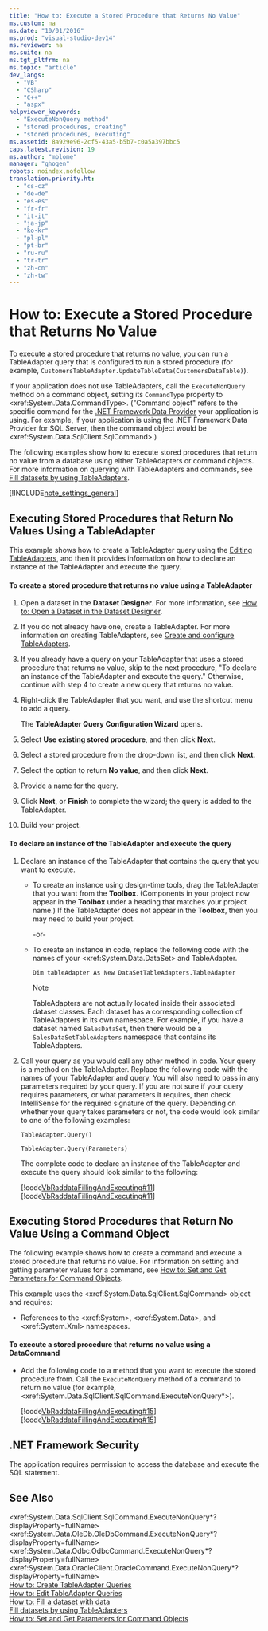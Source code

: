```yaml
---
title: "How to: Execute a Stored Procedure that Returns No Value"
ms.custom: na
ms.date: "10/01/2016"
ms.prod: "visual-studio-dev14"
ms.reviewer: na
ms.suite: na
ms.tgt_pltfrm: na
ms.topic: "article"
dev_langs: 
  - "VB"
  - "CSharp"
  - "C++"
  - "aspx"
helpviewer_keywords: 
  - "ExecuteNonQuery method"
  - "stored procedures, creating"
  - "stored procedures, executing"
ms.assetid: 8a929e96-2cf5-43a5-b5b7-c0a5a397bbc5
caps.latest.revision: 19
ms.author: "mblome"
manager: "ghogen"
robots: noindex,nofollow
translation.priority.ht: 
  - "cs-cz"
  - "de-de"
  - "es-es"
  - "fr-fr"
  - "it-it"
  - "ja-jp"
  - "ko-kr"
  - "pl-pl"
  - "pt-br"
  - "ru-ru"
  - "tr-tr"
  - "zh-cn"
  - "zh-tw"
---
```

# How to: Execute a Stored Procedure that Returns No Value
To execute a stored procedure that returns no value, you can run a TableAdapter query that is configured to run a stored procedure (for example, `CustomersTableAdapter.UpdateTableData(CustomersDataTable)`).  
  
 If your application does not use TableAdapters, call the `ExecuteNonQuery` method on a command object, setting its `CommandType` property to \<xref:System.Data.CommandType>. ("Command object" refers to the specific command for the [.NET Framework Data Provider](../Topic/.NET%20Framework%20Data%20Providers.md) your application is using. For example, if your application is using the .NET Framework Data Provider for SQL Server, then the command object would be \<xref:System.Data.SqlClient.SqlCommand>.)  
  
 The following examples show how to execute stored procedures that return no value from a database using either TableAdapters or command objects. For more information on querying with TableAdapters and commands, see [Fill datasets by using TableAdapters](../datatools/fill-datasets-by-using-tableadapters.md).  
  
 [!INCLUDE[note_settings_general](../datatools/includes/note_settings_general_md.md)]  
  
## Executing Stored Procedures that Return No Values Using a TableAdapter  
 This example shows how to create a TableAdapter query using the [Editing TableAdapters](../datatools/editing-tableadapters.md), and then it provides information on how to declare an instance of the TableAdapter and execute the query.  
  
#### To create a stored procedure that returns no value using a TableAdapter  
  
1.  Open a dataset in the **Dataset Designer**. For more information, see [How to: Open a Dataset in the Dataset Designer](../Topic/How%20to:%20Open%20a%20Dataset%20in%20the%20Dataset%20Designer.md).  
  
2.  If you do not already have one, create a TableAdapter. For more information on creating TableAdapters, see [Create and configure TableAdapters](../datatools/create-and-configure-tableadapters.md).  
  
3.  If you already have a query on your TableAdapter that uses a stored procedure that returns no value, skip to the next procedure, "To declare an instance of the TableAdapter and execute the query." Otherwise, continue with step 4 to create a new query that returns no value.  
  
4.  Right-click the TableAdapter that you want, and use the shortcut menu to add a query.  
  
     The **TableAdapter Query Configuration Wizard** opens.  
  
5.  Select **Use existing stored procedure**, and then click **Next**.  
  
6.  Select a stored procedure from the drop-down list, and then click **Next**.  
  
7.  Select the option to return **No value**, and then click **Next**.  
  
8.  Provide a name for the query.  
  
9. Click **Next**, or **Finish** to complete the wizard; the query is added to the TableAdapter.  
  
10. Build your project.  
  
#### To declare an instance of the TableAdapter and execute the query  
  
1.  Declare an instance of the TableAdapter that contains the query that you want to execute.  
  
    -   To create an instance using design-time tools, drag the TableAdapter that you want from the **Toolbox**. (Components in your project now appear in the **Toolbox** under a heading that matches your project name.) If the TableAdapter does not appear in the **Toolbox**, then you may need to build your project.  
  
         -or-  
  
    -   To create an instance in code, replace the following code with the names of your \<xref:System.Data.DataSet> and TableAdapter.  
  
         `Dim tableAdapter As New DataSetTableAdapters.TableAdapter`  
  
        > [!NOTE]
        >  TableAdapters are not actually located inside their associated dataset classes. Each dataset has a corresponding collection of TableAdapters in its own namespace. For example, if you have a dataset named `SalesDataSet`, then there would be a `SalesDataSetTableAdapters` namespace that contains its TableAdapters.  
  
2.  Call your query as you would call any other method in code. Your query is a method on the TableAdapter. Replace the following code with the names of your TableAdapter and query. You will also need to pass in any parameters required by your query. If you are not sure if your query requires parameters, or what parameters it requires, then check IntelliSense for the required signature of the query. Depending on whether your query takes parameters or not, the code would look similar to one of the following examples:  
  
     `TableAdapter.Query()`  
  
     `TableAdapter.Query(Parameters)`  
  
     The complete code to declare an instance of the TableAdapter and execute the query should look similar to the following:  
  
     [!code[VbRaddataFillingAndExecuting#11](../datatools/codesnippet/CSharp/how-to--execute-a-stored-procedure-that-returns-no-value_1.cs)]
[!code[VbRaddataFillingAndExecuting#11](../datatools/codesnippet/VisualBasic/how-to--execute-a-stored-procedure-that-returns-no-value_1.vb)]  
  
## Executing Stored Procedures that Return No Value Using a Command Object  
 The following example shows how to create a command and execute a stored procedure that returns no value. For information on setting and getting parameter values for a command, see [How to: Set and Get Parameters for Command Objects](../Topic/How%20to:%20Set%20and%20Get%20Parameters%20for%20Command%20Objects.md).  
  
 This example uses the \<xref:System.Data.SqlClient.SqlCommand> object and requires:  
  
-   References to the \<xref:System>, \<xref:System.Data>, and \<xref:System.Xml> namespaces.  
  
#### To execute a stored procedure that returns no value using a DataCommand  
  
-   Add the following code to a method that you want to execute the stored procedure from. Call the `ExecuteNonQuery` method of a command to return no value (for example, \<xref:System.Data.SqlClient.SqlCommand.ExecuteNonQuery*>).  
  
     [!code[VbRaddataFillingAndExecuting#15](../datatools/codesnippet/CSharp/how-to--execute-a-stored-procedure-that-returns-no-value_2.cs)]
[!code[VbRaddataFillingAndExecuting#15](../datatools/codesnippet/VisualBasic/how-to--execute-a-stored-procedure-that-returns-no-value_2.vb)]  
  
## .NET Framework Security  
 The application requires permission to access the database and execute the SQL statement.  
  
## See Also  
 \<xref:System.Data.SqlClient.SqlCommand.ExecuteNonQuery*?displayProperty=fullName>   
 \<xref:System.Data.OleDb.OleDbCommand.ExecuteNonQuery*?displayProperty=fullName>   
 \<xref:System.Data.Odbc.OdbcCommand.ExecuteNonQuery*?displayProperty=fullName>   
 \<xref:System.Data.OracleClient.OracleCommand.ExecuteNonQuery*?displayProperty=fullName>   
 [How to: Create TableAdapter Queries](../datatools/how-to--create-tableadapter-queries.md)   
 [How to: Edit TableAdapter Queries](../datatools/how-to--edit-tableadapter-queries.md)   
 [How to: Fill a dataset with data](../datatools/how-to--fill-a-dataset-with-data.md)   
 [Fill datasets by using TableAdapters](../datatools/fill-datasets-by-using-tableadapters.md)   
 [How to: Set and Get Parameters for Command Objects](../Topic/How%20to:%20Set%20and%20Get%20Parameters%20for%20Command%20Objects.md)